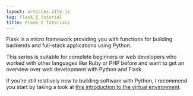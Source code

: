 ```yaml
---
layout: articles.11ty.js
tag: flask_2_tutorial
title: Flask 2 Tutorials
---
```


Flask is a micro framework providing you with functions for building backends and full-stack applications using Python. 

This series is suitable for complete beginners or web developers who worked with other languages like Ruby or PHP before and want to get an overview over web development with Python and Flask.

If you're still relatively new to building software with Python, I recommend you start by taking a look at [this introduction to the virtual environment](/python/virtual-environment).